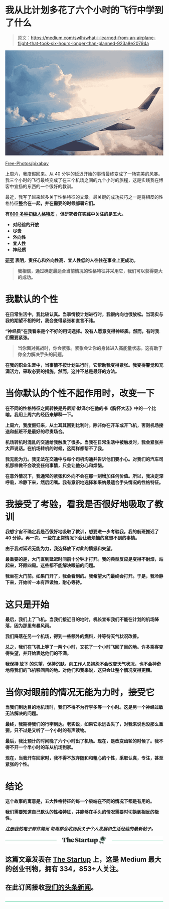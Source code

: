 # 我从比计划多花了六个小时的飞行中学到了什么

> 原文：<https://medium.com/swlh/what-i-learned-from-an-airplane-flight-that-took-six-hours-longer-than-planned-923a8e20794a>

![](img/b50eb2f1123ddfde8c7311a7359feaf1.png)

[Free-Photos/pixabay](https://pixabay.com/en/plane-trip-journey-wander-wonder-841441/)

上周六，我度假回来。从 40 分钟的延迟开始的事情最终变成了一场完美的风暴。我三个小时的飞行最终变成了在三个机场之间的九个小时的旅程，这是实践我在博客中宣扬的东西的一个很好的教训。

最近，我写了越来越多关于性格特征的文章。最关键的成功技巧之一是将相反的性格特征[](https://ideavisionaction.com/personal-development/integrating-seemingly-opposite-personality-traits-for-high-performance-and-success/)**整合在一起，并在需要的时候部署它们。**

**有[**600 多种初级人格特质**](http://ideonomy.mit.edu/essays/traits.html) ，但研究者在实践中关注的是五大。**

*   **对经验的开放**
*   **尽责**
*   **外向性**
*   **宜人性**
*   **神经质**

**[**研究**](https://hbr.org/2018/04/these-3-personality-traits-affect-what-you-earn-but-only-after-age-40) 表明，责任心和外向性高、宜人性低的人往往在事业上更成功。**

> **我相信，通过确定最适合当前情况的性格特征并采用它，我们可以获得更大的成功。**

# **我默认的个性**

**在日常生活中，我比较认真。当事情按计划进行时，我很内向也很放松。当现实与我的期望不相符时，我会变得紧张和直言不讳。**

**“神经质”在我看来是个不好的用词选择。没有人愿意变得神经质。然而，有时我们需要紧张。**

> **当你面对挑战时，你会紧张。紧张会让你的身体进入高能量状态。这有助于你全力解决手头的问题。**

**在我的职业生涯中，当事情不按计划进行时，它帮助我变得紧张。我变得警觉和充满活力，采取必要的措施。然而，这并不总是最好的方法。**

# **当你默认的个性不起作用时，改变一下**

**在不同的性格特征之间转换是丹尼斯·默泽尔在他的书《胸怀大志》中的一个比喻。我用上周六的经历来解释一下。**

**上周六，我度假归来，从土耳其回到比利时。除非你在开车或开飞机，否则机场接送和航班不是最好的尽责场合。**

**机场转机时混乱的交通给我触发了很多。当我在日常生活中被触发时，我会紧张并大声说话。在机场转机的时候，这两样都帮不了我。**

**我无能为力。我无法在交通中与每个司机沟通并告诉他们要小心。对我们的汽车司机那样做不会改变任何事情，只会让他分心和烦恼。**

**在意外情况下，我通常的紧张和外向不会在那一刻增加任何价值。所以，我决定深呼吸，冷静下来，然后闭嘴。我有意识地选择和采纳最适合手头情况的性格特征。**

# **我接受了考验，看我是否很好地吸取了教训**

**我想宇宙不确定我是否很好地吸取了教训，想要进一步考验我。我的航班推迟了 40 分钟。再一次，一些在正常情况下会让我烦恼的意想不到的事情。**

**由于我对延迟无能为力，我选择放下对此的愤怒和失望。**

**最重要的是，大门直到延迟时间前十分钟才打开。我的典型反应是变得不耐烦，站起来，环顾四周。这些都不能解决眼前的问题。**

**我坐在大门前。如果门开了，我会看到的。我希望大门最终会打开。于是，我冷静下来，开始听一本有声读物，耐心等待。**

# **这只是开始**

**最后，我们上了飞机。当我们接近目的地时，机长宣布我们不能在计划的机场降落，因为那里有暴风雨。**

**我们降落在另一个机场，得到一些额外的燃料，并等待天气状况改善。**

**总之，我们在飞机上等了一两个小时，又花了一个小时飞回了目的地。许多乘客变得失望，并开始表达他们的不满。**

**我保持 [**放下**](https://ideavisionaction.com/personal-development/using-emotional-intelligence-to-overcome-your-dysfunctional-patterns/) 的失望，保持沉默。向工作人员抱怨不会改变天气状况，也不会神奇地将我们的飞机移回目的地。对他们和我来说，这只会让整个情况变得更糟。**

# **当你对眼前的情况无能为力时，接受它**

**当我们到达目的地机场时，我们不得不为行李多等一个小时。这是另一个神经过敏无法解决的问题。**

**最终，我期待我们的行李到达。老实说，如果它永远丢失了，对我来说也没那么重要。只不过是又听了一个小时的有声读物。**

**最后，我比预计的时间晚了六个小时出了机场。现在，是改变齿轮的时候了。我不得不开一个半小时的车从机场到家。**

**现在，当我开车回家时，我不得不放弃随和和粗心的个性，采取认真，专注，甚至紧张的个性。**

# **结论**

**这个故事的寓意是，五大性格特征的每一个极端在不同的情况下都是有用的。**

**我们需要知道自己默认的性格特征，并能够在手头的情况需要时切换到相反的极性。**

**[***注册我的电子邮件简讯***](https://ideavisionaction.com/email-newsletter/) ***每周都会收到我关于个人发展和生活经验的最新帖子。*****

**[![](img/308a8d84fb9b2fab43d66c117fcc4bb4.png)](https://medium.com/swlh)**

## **这篇文章发表在 [The Startup](https://medium.com/swlh) 上，这是 Medium 最大的创业刊物，拥有 334，853+人关注。**

## **在此订阅接收[我们的头条新闻](http://growthsupply.com/the-startup-newsletter/)。**

**[![](img/b0164736ea17a63403e660de5dedf91a.png)](https://medium.com/swlh)**
